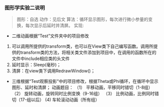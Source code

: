 ### 图形学实验二说明
> 图形：自选
> 动作：见后文
> 算法：循环显示图形，每次进行微小参量的变换，每次显示后延时并清屏。
>实现: 
- 二维动画根据“Test”文件夹中的项目修改
1.	可以调用所提供的transform类，也可以在View类下自己编写函数。调用所提供的transform类的方法，将相关类文件添加到项目中，在调用的函数所在的文件中include相应类的头文件
2.	延时显示：Sleep(毫秒)； 
3. 清屏：在view类下调用RedrawWindow()；
- 三维根据“Test观察投影”中的项目修改，根据Theta或Phi循环，在循环中显示图形、延时和清屏；
动画题目：
（1）	平移动画，平移同时错切（1-8组）
（2）	旋转动画，旋转同时比例变换（9-16组）
（3）	比例动画，比例同时错切（17-组以后）
 (4)  车轮滚动动画（所有组）

